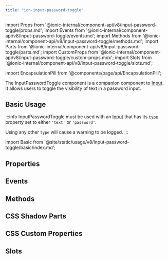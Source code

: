 ```yaml
---
title: "ion-input-password-toggle"
---
```

import Props from '@ionic-internal/component-api/v8/input-password-toggle/props.md';
import Events from '@ionic-internal/component-api/v8/input-password-toggle/events.md';
import Methods from '@ionic-internal/component-api/v8/input-password-toggle/methods.md';
import Parts from '@ionic-internal/component-api/v8/input-password-toggle/parts.md';
import CustomProps from '@ionic-internal/component-api/v8/input-password-toggle/custom-props.mdx';
import Slots from '@ionic-internal/component-api/v8/input-password-toggle/slots.md';

<head>
  <title>ion-input-password-toggle: Toggle the visibility of a password in Input</title>
  <meta name="description" content="ion-input-password-toggle is a companion component to ion-input. It allows users to toggle the visibility of text in a password input." />
</head>

import EncapsulationPill from '@components/page/api/EncapsulationPill';

<EncapsulationPill type="shadow" />


The InputPasswordToggle component is a companion component to [Input](./input). It allows users to toggle the visibility of text in a password input.

## Basic Usage

:::info
InputPasswordToggle must be used with an [Input](./input) that has its [`type`](./input/#type) property set to either `'text'` or `'password'`.

Using any other `type` will cause a warning to be logged.
:::


import Basic from '@site/static/usage/v8/input-password-toggle/basic/index.md';

<Basic />

## Properties
<Props />

## Events
<Events />

## Methods
<Methods />

## CSS Shadow Parts
<Parts />

## CSS Custom Properties
<CustomProps />

## Slots
<Slots />
